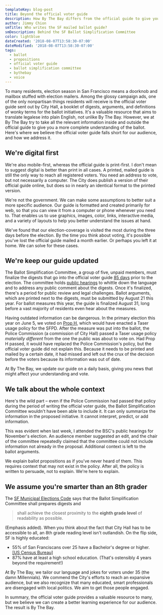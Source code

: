 ```yaml
---
templateKey: blog-post
title: Beyond the official voter guide
description: How By The Bay differs from the official guide to give you more
author: Jimmy Chion
smTitle: Who writes the SF mailed ballot guide?
smDescription: Behind the SF Ballot Simplification Committee
color: lightblue
dateCreated: '2018-08-07T13:58:30-07:00'
dateModified: '2018-08-07T13:58:30-07:00'
tags:
  - ballot
  - propositions
  - official voter guide
  - ballot simplification committee
  - bythebay
  - voice
---
```

To many residents, election season in San Francisco means a doorknob and mailbox stuffed with election mailers. Among the glossy campaign ads, one of the only nonpartisan things residents will receive is the official voter guide sent out by City Hall, a booklet of digests, arguments, and definitions of wonky terms for the ballot initiatives. It's a valuable resource that aims to translate legalese into plain English, not unlike By The Bay. However, we at By The Bay try to take all the relevant information inside and outside the official guide to give you a more complete understanding of the ballot. Here's where we believe the official voter guide falls short for our audience, and how we address it.

## We're digital first

We're also mobile-first, whereas the official guide is print-first. I don't mean to suggest digital is better than print in all cases. A printed, mailed guide is still the only way to reach all registered voters. You need an address to vote, but not necessarily a computer. The City does publish a version of their official guide online, but does so in nearly an identical format to the printed version.  

We're not the government. We can make some assumptions to better suit a more specific audience. Our guide is formatted and created primarily for web, so that you can view it from a computer or phone whenever you need to. That enables us to use graphics, images, color, links, interactive media, and a variety of layouts to help you better understand the issues at hand.

We've found that our election-coverage is visited the most during the three days before the election. By the time you think about voting, it's possible you've lost the official guide mailed a month earlier. Or perhaps you left it at home. We can solve for these cases.



## We're keep our guide updated

The Ballot Simplification Committee, a group of five, unpaid members, must finalize the digests that go into the official voter guide [85 days](http://zesty.ca/vstf/sfmec.html#s535) prior to the election. The committee holds [public hearings](https://sfelections.sfgov.org/ballot-simplification-committee-information-%E2%80%93-november-6-2018-consolidated-general-election) to whittle down the language and to address any public comment about the digests. Once it's finalized, there's a period for public review and legal challenges. Ballot arguments, which are printed next to the digests, must be submitted by August 21 this year. For ballot measures this year, the guide is finalized August 31, long before a vast majority of residents even hear about the measures.

Having outdated information can be dangerous. In the primary election this year on June 5, we voted on [Prop H](https://archives.bythebay.cool/election/sf-prop-h), which would have enacted a Taser usage policy for the SFPD. After the measure was put into the ballot, the Police Commission (a commission of City Hall) passed a Taser usage policy _materially different_ from the one the public was about to vote on. Had Prop H passed, it would have replaced the Police Commission's policy, but the official voter guide did not explain this. Because it needs to be printed and mailed by a certain date, it had missed and left out the crux of the decision before the voters because its information was out of date.

At By The Bay, we update our guide on a daily basis, giving you news that might affect your understanding and vote.

## We talk about the whole context

Here's the wild part – even if the Police Commission had passed that policy during the period of writing the official voter guide, the Ballot Simplification Committee wouldn't have been able to include it. It can only summarize the information in the proposed initiative. It cannot interpret, predict, or add information.

This was evident when last week, I attended the BSC's public hearings for November's election. An audience member suggested an edit, and the chair of the committee repeatedly claimed that the committee could not include information not already in the proposal. Additional context is left to the ballot arguments.

We explain ballot propositions as if you've never heard of them. This requires context that may not exist in the policy. After all, the policy is written to persuade, not to explain. We're here to explain.

## We assume you're smarter than an 8th grader

The [SF Municipal Elections Code](http://zesty.ca/vstf/sfmec.html#s515) says that the Ballot Simplification Committee shall prepares digests and

> shall achieve the closest proximity to the **eighth grade level** of readability as possible.

(Emphasis added). When you think about the fact that City Hall has to be accessible to all, an 8th grade reading level isn't outlandish. On the flip side, SF is highly educated:
* 55% of San Franciscans over 25 have a Bachelor's degree or higher. [[US Census Bureau]](https://www.census.gov/quickfacts/fact/table/sanfranciscocountycalifornia/PST045217)
* 87% have at least a high school education. (That's ostensibly 4 years beyond the requirement!)

At By The Bay, we tailor our language and jokes for voters under 35 (the damn Millennials). We commend the City's efforts to reach an expansive audience, but we also recognize that many educated, smart professionals are disengaged with local politics. We aim to get those people engaged.


In summary, the official voter guide provides a valuable resource to many, but we believe we can create a better learning experience for our audience. The result is By The Bay.
